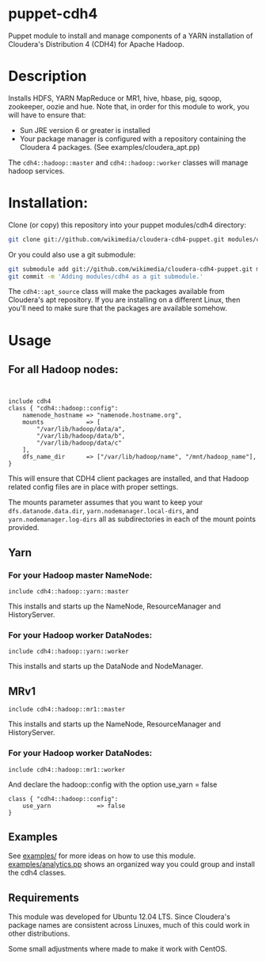 # puppet-cdh4

Puppet module to install and manage components of a YARN installation of
Cloudera's Distribution 4 (CDH4) for Apache Hadoop.

# Description
Installs HDFS, YARN MapReduce or MR1, hive, hbase, pig, sqoop, zookeeper, oozie and
hue.  Note that, in order for this module to work, you will have to ensure
that:
* Sun JRE version 6 or greater is installed
* Your package manager is configured with a repository containing the
  Cloudera 4 packages.  (See examples/cloudera_apt.pp)

The ```cdh4::hadoop::master``` and ```cdh4::hadoop::worker``` classes will
manage hadoop services.


# Installation:
Clone (or copy) this repository into your puppet modules/cdh4 directory:
```bash
git clone git://github.com/wikimedia/cloudera-cdh4-puppet.git modules/cdh4
```

Or you could also use a git submodule:
```bash
git submodule add git://github.com/wikimedia/cloudera-cdh4-puppet.git modules/cdh4
git commit -m 'Adding modules/cdh4 as a git submodule.'
```

The ```cdh4::apt_source``` class will make the packages available from Cloudera's
apt repository.  If you are installing on a different Linux, then you'll need
to make sure that the packages are available somehow.

# Usage

## For all Hadoop nodes:
```puppet


include cdh4
class { "cdh4::hadoop::config":
	namenode_hostname => "namenode.hostname.org",
	mounts            => [
	    "/var/lib/hadoop/data/a",
	    "/var/lib/hadoop/data/b",
	    "/var/lib/hadoop/data/c"
	],
	dfs_name_dir      => ["/var/lib/hadoop/name", "/mnt/hadoop_name"],
}
```
This will ensure that CDH4 client packages are installed, and that
Hadoop related config files are in place with proper settings.

The mounts parameter assumes that you want to keep your
```dfs.datanode.data.dir```, ```yarn.nodemanager.local-dirs```, and
```yarn.nodemanager.log-dirs``` all as subdirectories in each of the mount
points provided.

## Yarn
### For your Hadoop master NameNode:
```puppet
include cdh4::hadoop::yarn::master
```
This installs and starts up the NameNode, ResourceManager and HistoryServer.

### For your Hadoop worker DataNodes:
```puppet
include cdh4::hadoop::yarn::worker
```
This installs and starts up the DataNode and NodeManager.

## MRv1
```puppet
include cdh4::hadoop::mr1::master
```
This installs and starts up the NameNode, ResourceManager and HistoryServer.

### For your Hadoop worker DataNodes:
```puppet
include cdh4::hadoop::mr1::worker
```

And declare the hadoop::config with the option use_yarn = false
```puppet
class { "cdh4::hadoop::config":
    use_yarn             => false
}
```

## Examples
See [examples/](puppet-cdh4/tree/master/examples) for more ideas on how to use this module.
[examples/analytics.pp](puppet-cdh4/tree/master/examples/analytics.pp) shows an organized way you could group and install
the cdh4 classes.

## Requirements
This module was developed for  Ubuntu 12.04 LTS.  Since Cloudera's
package names are consistent across Linuxes, much of this could work in other
distributions.

Some small adjustments where made to make it work with CentOS.
